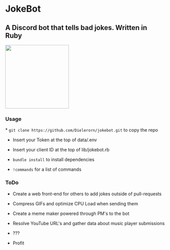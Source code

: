 # JokeBot <h2>A Discord bot that tells bad jokes. Written in Ruby</h2>
<img src="https://i.imgur.com/WuY4gva.png" width="200" height="200">

<h3>Usage</h3>
*  <code>git clone https://github.com/Dielerorn/jokebot.git</code> to copy the repo

* Insert your Token at the top of data/.env

* Insert your client ID at the top of lib/jokebot.rb

* <code>bundle install</code> to install dependencies

* <code>!commands</code> for a list of commands

<h3>ToDo</h3>

* Create a web front-end for others to add jokes outside of pull-requests

* Compress GIFs and optimize CPU Load when sending them

* Create a meme maker powered through PM's to the bot

* Resolve YouTube URL's and gather data about music player submissions

* ???

* Profit
